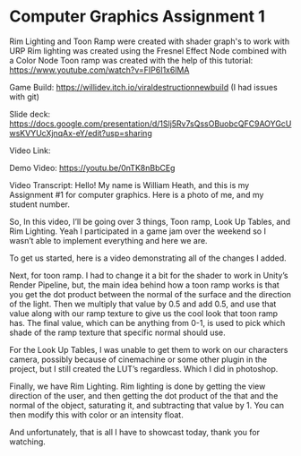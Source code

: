 # Computer Graphics Assignment 1

Rim Lighting and Toon Ramp were created with shader graph's to work with URP
Rim lighting was created using the Fresnel Effect Node combined with a Color Node
Toon ramp was created with the help of this tutorial: https://www.youtube.com/watch?v=FIP6I1x6lMA

Game Build: https://willidev.itch.io/viraldestructionnewbuild (I had issues with git)

Slide deck: https://docs.google.com/presentation/d/1Slj5Rv7sQssOBuobcQFC9AOYGcUwsKVYUcXjnqAx-eY/edit?usp=sharing

Video Link: 

Demo Video: https://youtu.be/0nTK8nBbCEg

Video Transcript:
Hello! My name is William Heath, and this is my Assignment #1 for computer graphics.
Here is a photo of me, and my student number.

So, In this video, I’ll be going over 3 things, Toon ramp, Look Up Tables, and Rim Lighting.
Yeah I participated in a game jam over the weekend so I wasn’t able to implement everything and here we are.

To get us started, here is a video demonstrating all of the changes I added.

Next, for toon ramp.
I had to change it a bit for the shader to work in Unity’s Render Pipeline, but, the main idea behind how a toon ramp works is that you get the dot product between the normal of the surface and the direction of the light. Then we multiply that value by 0.5 and add 0.5, and use that value along with our ramp texture to give us the cool look that toon ramp has. The final value, which can be anything from 0-1, is used to pick which shade of the ramp texture that specific normal should use.

For the Look Up Tables, I was unable to get them to work on our characters camera, possibly because of cinemachine or some other plugin in the project, but I still created the LUT’s regardless. Which I did in photoshop.

Finally, we have Rim Lighting.
Rim lighting is done by getting the view direction of the user, and then getting the dot product of the that and the normal of the object, saturating it, and subtracting that value by 1. You can then modify this with color or an intensity float.

And unfortunately, that is all I have to showcast today, thank you for watching.
